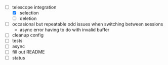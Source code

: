 - [ ] telescope integration
    - [x] selection
    - [ ] deletion
- [ ] occasional but repeatable odd issues when switching between sessions
    - async error having to do with invalid buffer
- [ ] cleanup config
- [ ] tests
- [ ] async
- [ ] fill out README
- [ ] status
